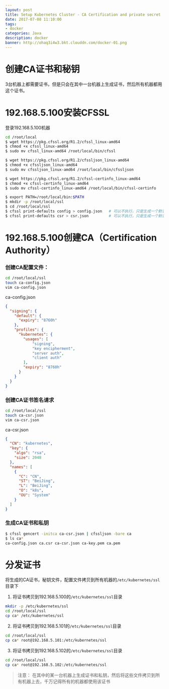 ```yaml
---
layout: post
title: Setup Kubernetes Cluster - CA Certification and private secret
date: 2017-07-08 11:10:00
tags:
- docker
categories: Java
description: docker
banner: http://ohaq3i4w3.bkt.clouddn.com/docker-01.png
---
```


# 创建CA证书和秘钥

3台机器上都需要证书，但是只会在其中一台机器上生成证书，然后所有机器都用这个证书。

# 192.168.5.100安装CFSSL
登录192.168.5.100机器

```bash
cd /root/local
$ wget https://pkg.cfssl.org/R1.2/cfssl_linux-amd64
$ chmod +x cfssl_linux-amd64
$ sudo mv cfssl_linux-amd64 /root/local/bin/cfssl

$ wget https://pkg.cfssl.org/R1.2/cfssljson_linux-amd64
$ chmod +x cfssljson_linux-amd64
$ sudo mv cfssljson_linux-amd64 /root/local/bin/cfssljson

$ wget https://pkg.cfssl.org/R1.2/cfssl-certinfo_linux-amd64
$ chmod +x cfssl-certinfo_linux-amd64
$ sudo mv cfssl-certinfo_linux-amd64 /root/local/bin/cfssl-certinfo

$ export PATH=/root/local/bin:$PATH
$ mkdir -p /root/local/ssl
$ cd /root/local/ssl
$ cfssl print-defaults config > config.json   # 可以不执行，只是生成一个默认的模板 
$ cfssl print-defaults csr > csr.json         # 可以不执行，只是生成一个默认的模板
```

<!-- more -->

# 192.168.5.100创建CA（Certification Authority）
### 创建CA配置文件：
```bash
cd /root/local/ssl
touch ca-config.json
vim ca-config.json
```

ca-config.json
```json
{
  "signing": {
    "default": {
      "expiry": "8760h"
    },
    "profiles": {
      "kubernetes": {
        "usages": [
            "signing",
            "key encipherment",
            "server auth",
            "client auth"
        ],
        "expiry": "8760h"
      }
    }
  }
}
```
### 创建CA证书签名请求
```bash
cd /root/local/ssl
touch ca-csr.json
vim ca-csr.json
```
ca-csr.json
```json
{
  "CN": "kubernetes",
  "key": {
    "algo": "rsa",
    "size": 2048
  },
  "names": [
    {
      "C": "CN",
      "ST": "BeiJing",
      "L": "BeiJing",
      "O": "k8s",
      "OU": "System"
    }
  ]
}
```
### 生成CA证书和私钥
```bash
$ cfssl gencert -initca ca-csr.json | cfssljson -bare ca
$ ls ca*
ca-config.json ca.csr ca-csr.json ca-key.pem ca.pem
```

# 分发证书
将生成的CA证书，秘钥文件，配置文件拷贝到所有机器的`/etc/kubernetes/ssl`目录下        
1. 将证书拷贝到192.168.5.100的`/etc/kubernetes/ssl`目录
```bash
mkdir -p /etc/kubernetes/ssl
cd /root/local/ssl
cp ca* /etc/kubernetes/ssl
```
2. 将证书拷贝到192.168.5.101的`/etc/kubernetes/ssl`目录
```bash
cd /root/local/ssl
cp ca* root@192.168.5.101:/etc/kubernetes/ssl
```
3. 将证书拷贝到192.168.5.102的`/etc/kubernetes/ssl`目录
```bash
cd /root/local/ssl
cp ca* root@192.168.5.102:/etc/kubernetes/ssl
```

> 注意： 在其中的某一台机器上生成证书和私钥，然后将这些文件拷贝到所有机器上去，千万记得所有的机器都使用该证书




